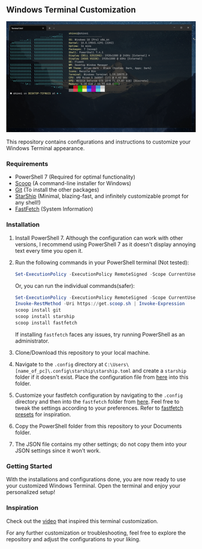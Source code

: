 ## Windows Terminal Customization

![Windows Terminal Look](preview/preview.png)

This repository contains configurations and instructions to customize your Windows Terminal appearance.

### Requirements

- PowerShell 7 (Required for optimal functionality)
- [Scoop](https://scoop.sh/) (A command-line installer for Windows)
- [Git](https://git-scm.com/) (To install the other packages)
- [StarShip](https://starship.rs/) (Minimal, blazing-fast, and infinitely customizable prompt for any shell!)
- [FastFetch](https://github.com/fastfetch-cli/fastfetch) (System Information)

### Installation

1. Install PowerShell 7. Although the configuration can work with other versions, I recommend using PowerShell 7 as it doesn't display annoying text every time you open it.
   
2. Run the following commands in your PowerShell terminal (Not tested):
    ```powershell
    Set-ExecutionPolicy -ExecutionPolicy RemoteSigned -Scope CurrentUser; Invoke-RestMethod -Uri https://get.scoop.sh | Invoke-Expression; scoop install git; scoop install fastfetch; scoop install starship
    ```
 
    Or, you can run the individual commands(safer):

    ```powershell
    Set-ExecutionPolicy -ExecutionPolicy RemoteSigned -Scope CurrentUser
    Invoke-RestMethod -Uri https://get.scoop.sh | Invoke-Expression
    scoop install git
    scoop install starship 
    scoop install fastfetch
    ```

    If installing `fastfetch` faces any issues, try running PowerShell as an administrator.

3. Clone/Download this repository to your local machine.

4. Navigate to the `.config` directory at `C:\Users\[name_of_pc]\.config\starship\starship.toml` and create a `starship` folder if it doesn't exist. Place the configuration file from [here](https://github.com/ShinniUwU/windows-terminal-dotfiles/tree/main/.config/starship) into this folder.

5. Customize your fastfetch configuration by navigating to the `.config` directory and then into the `fastfetch` folder from [here](https://github.com/ShinniUwU/windows-terminal-dotfiles/tree/main/.config/fastfetch). Feel free to tweak the settings according to your preferences. Refer to [fastfetch presets](https://github.com/fastfetch-cli/fastfetch/tree/dev/presets) for inspiration.

6. Copy the PowerShell folder from this repository to your Documents folder.

7. The JSON file contains my other settings; do not copy them into your JSON settings since it won't work.
   
### Getting Started

With the installations and configurations done, you are now ready to use your customized Windows Terminal. Open the terminal and enjoy your personalized setup!

### Inspiration

Check out the [video](https://youtu.be/AK2JE2YsKto?si=s6U8AnL6h7qeRE1c) that inspired this terminal customization.

For any further customization or troubleshooting, feel free to explore the repository and adjust the configurations to your liking.
